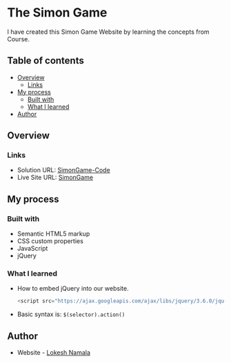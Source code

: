 # The Simon Game

I have created this Simon Game Website by learning the concepts from Course.

## Table of contents

- [Overview](#overview)
  - [Links](#links)
- [My process](#my-process)
  - [Built with](#built-with)
  - [What I learned](#what-i-learned)
- [Author](#author)

## Overview

### Links

- Solution URL: [SimonGame-Code](https://github.com/god-of-mischief/Web-Development/tree/main/SimonGame)
- Live Site URL: [SimonGame](https://god-of-mischief.github.io/Web-Development/SimonGame/index.html)

## My process

### Built with

- Semantic HTML5 markup
- CSS custom properties
- JavaScript
- jQuery

### What I learned

- How to embed jQuery into our website.
  ```js
  <script src="https://ajax.googleapis.com/ajax/libs/jquery/3.6.0/jquery.min.js"></script>
  ```
- Basic syntax is: ```$(selector).action()```

## Author

- Website - [Lokesh Namala](https://github.com/god-of-mischief)
